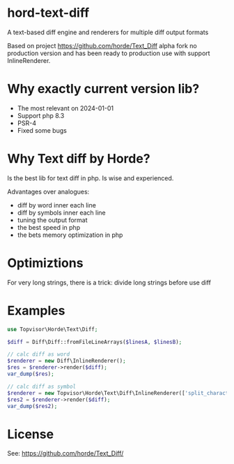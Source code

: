 # hord-text-diff

A text-based diff engine and renderers for multiple diff output formats

Based on project https://github.com/horde/Text_Diff alpha fork no production version and has been ready to production
use with support InlineRenderer.

# Why exactly current version lib?

- The most relevant on 2024-01-01
- Support php 8.3
- PSR-4
- Fixed some bugs

# Why Text diff by Horde?

Is the best lib for text diff in php. Is wise and experienced.

Advantages over analogues:

- diff by word inner each line
- diff by symbols inner each line
- tuning the output format
- the best speed in php
- the bets memory optimization in php

# Optimiztions

For very long strings, there is a trick: divide long strings before use diff

# Examples

```php
use Topvisor\Horde\Text\Diff;

$diff = Diff\Diff::fromFileLineArrays($linesA, $linesB);

// calc diff as word
$renderer = new Diff\InlineRenderer();
$res = $renderer->render($diff);
var_dump($res);

// calc diff as symbol
$renderer = new Topvisor\Horde\Text\Diff\InlineRenderer(['split_characters' => true]);
$res2 = $renderer->render($diff);
var_dump($res2);
```

# License

See: https://github.com/horde/Text_Diff/